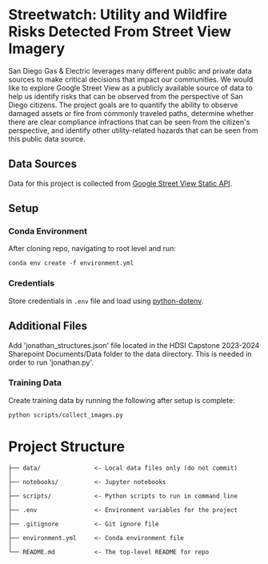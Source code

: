 # Streetwatch: Utility and Wildfire Risks Detected From Street View Imagery

San Diego Gas & Electric leverages many different public and private data sources to make critical decisions that impact our communities. We would like to explore Google Street View as a publicly available source of data to help us identify risks that can be observed from the perspective of San Diego citizens. The project goals are to quantify the ability to observe damaged assets or fire from commonly traveled paths, determine whether there are clear compliance infractions that can be seen from the citizen's perspective, and identify other utility-related hazards that can be seen from this public data source.
 
## Data Sources
Data for this project is collected from [Google Street View Static API](https://developers.google.com/maps/documentation/streetview/overview). 

## Setup

### Conda Environment
After cloning repo, navigating to root level and run:
```
conda env create -f environment.yml
```

### Credentials
Store credentials in `.env` file and load using [python-dotenv](https://pypi.org/project/python-dotenv/).

## Additional Files
Add 'jonathan_structures.json' file located in the HDSI Capstone 2023-2024 Sharepoint Documents/Data folder to the data directory. This is needed in order to run 'jonathan.py'.

### Training Data
Create training data by running the following after setup is complete:
```
python scripts/collect_images.py
```

# Project Structure

```
├── data/               <- Local data files only (do not commit)
│
├── notebooks/          <- Jupyter notebooks
│
├── scripts/            <- Python scripts to run in command line
│
├── .env                <- Environment variables for the project
│
├── .gitignore          <- Git ignore file
│
├── environment.yml     <- Conda environment file
│
└── README.md           <- The top-level README for repo
```

